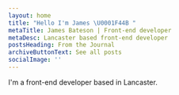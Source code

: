 ```yaml
---
layout: home
title: "Hello I'm James \U0001F44B "
metaTitle: James Bateson | Front-end developer
metaDesc: Lancaster based front-end developer
postsHeading: From the Journal
archiveButtonText: See all posts
socialImage: ''
---
```

I'm a front-end developer based in Lancaster.
